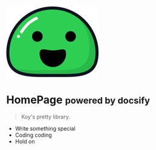 ![logo](_media/icon.svg)

# HomePage <small>powered by docsify</small>

> Koy's  pretty  library.

- Write something special
- Coding coding 
- Hold on

<!-- [GitHub](https://github.com/docsifyjs/docsify/)
[Getting Started](#docsify)
 -->